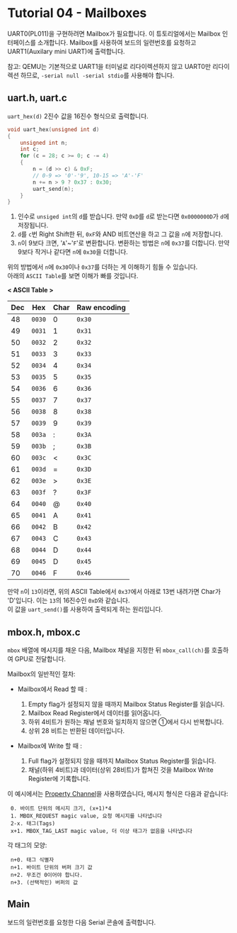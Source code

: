 Tutorial 04 - Mailboxes
=======================

UART0(PL011)을 구현하려면 Mailbox가 필요합니다. 이 튜토리얼에서는 Mailbox 인터페이스를 소개합니다.
Mailbox를 사용하여 보드의 일련번호를 요청하고 UART1(Auxilary mini UART)에 출력합니다.

참고: QEMU는 기본적으로 UART1을 터미널로 리다이렉션하지 않고 UART0만 리다이렉션 하므로, `-serial null -serial stdio`를 사용해야 합니다.

uart.h, uart.c
--------------

`uart_hex(d)` 2진수 값을 16진수 형식으로 출력합니다.

```c
void uart_hex(unsigned int d)
{
    unsigned int n;
    int c;
    for (c = 28; c >= 0; c -= 4)
    {
        n = (d >> c) & 0xF;
        // 0-9 => '0'-'9', 10-15 => 'A'-'F'
        n += n > 9 ? 0x37 : 0x30;
        uart_send(n);
    }
}
```

1. 인수로 `unsiged int`의 `d`를 받습니다. 만약 `0xD`를 `d`로 받는다면 `0x0000000D`가 `d`에 저장됩니다.
2. `d`를 `c`번 Right Shift한 뒤, `0xF`와 AND 비트연산을 하고 그 값을 `n`에 저장합니다.
3. `n`이 9보다 크면, '`A`'~'`F`'로 변환합니다. 변환하는 방법은 `n`에 `0x37`를 더합니다. 만약 9보다 작거나 같다면 `n`에 `0x30`을 더합니다.

위의 방법에서 `n`에 `0x30`이나 `0x37`를 더하는 게 이해하기 힘들 수 있습니다.  
아래의 `ASCII Table`를 보면 이해가 빠를 것입니다.

**< ASCII Table >**

| Dec | Hex | Char | Raw encoding |
|-----|-----|------|--------------|
| 48 | `0030` | 0 | `0x30` |
| 49 | `0031` | 1 | `0x31` |
| 50 | `0032` | 2 | `0x32` |
| 51 | `0033` | 3 | `0x33` |
| 52 | `0034` | 4 | `0x34` |
| 53 | `0035` | 5 | `0x35` |
| 54 | `0036` | 6 | `0x36` |
| 55 | `0037` | 7 | `0x37` |
| 56 | `0038` | 8 | `0x38` |
| 57 | `0039` | 9 | `0x39` |
| 58 | `003a` | : | `0x3A` |
| 59 | `003b` | ; | `0x3B` |
| 60 | `003c` | < | `0x3C` |
| 61 | `003d` | = | `0x3D` |
| 62 | `003e` | > | `0x3E` |
| 63 | `003f` | ? | `0x3F` |
| 64 | `0040` | @ | `0x40` |
| 65 | `0041` | A | `0x41` |
| 66 | `0042` | B | `0x42` |
| 67 | `0043` | C | `0x43` |
| 68 | `0044` | D | `0x44` |
| 69 | `0045` | D | `0x45` |
| 70 | `0046` | F | `0x46` |

만약 `n`이 `13`이라면, 위의 ASCII Table에서 `0x37`에서 아래로 13번 내려가면 Char가 'D'입니다. 이는 `13`의 16진수인 `0xD`와 같습니다.  
이 값을 `uart_send()`를 사용하여 출력되게 하는 원리입니다.

mbox.h, mbox.c
--------------

`mbox` 배열에 메시지를 채운 다음, Mailbox 채널을 지정한 뒤 `mbox_call(ch)`를 호출하여 GPU로 전달합니다.

Mailbox의 일반적인 절차:

- Mailbox에서 Read 할 때 :
    1. Empty flag가 설정되지 않을 때까지 Mailbox Status Register를 읽습니다.
    2. Mailbox Read Register에서 데이터를 읽어옵니다.
    3. 하위 4비트가 원하는 채널 번호와 일치하지 않으면 ①에서 다시 반복합니다.
    4. 상위 28 비트는 반환된 데이터입니다.

- Mailbox에 Write 할 때 :
    1. Full flag가 설정되지 않을 때까지 Mailbox Status Register를 읽습니다.
    2. 채널(하위 4비트)과 데이터(상위 28비트)가 합쳐진 것을 Mailbox Write Register에 기록합니다.

이 예시에서는 [Property Channel](https://github.com/raspberrypi/firmware/wiki/Mailbox-property-interface)을 사용하였습니다,
메시지 형식은 다음과 같습니다:

```
 0. 바이트 단위의 메시지 크기, (x+1)*4
 1. MBOX_REQUEST magic value, 요청 메시지를 나타냅니다
 2-x. 태그(Tags)
 x+1. MBOX_TAG_LAST magic value, 더 이상 태그가 없음을 나타냅니다
```

각 태그의 모양:

```
 n+0. 태그 식별자
 n+1. 바이트 단위의 버퍼 크기 값
 n+2. 무조건 0이어야 합니다.
 n+3. (선택적인) 버퍼의 값
```

Main
----

보드의 일련번호를 요청한 다음 Serial 콘솔에 출력합니다.
